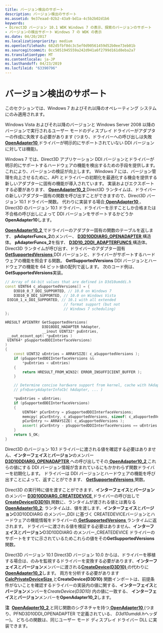 ```yaml
---
title: バージョン検出のサポート
description: バージョン検出のサポート
ms.assetid: 9e37eaad-02b2-43a9-bd1a-4c5b2b02d1b6
keywords:
- Direct3D バージョン 10.1 WDK Windows 7 の表示、探索のバージョンのサポート
- バージョンの検出サポート Windows 7 の WDK の表示
ms.date: 04/20/2017
ms.localizationpriority: medium
ms.openlocfilehash: 682d5fbf0dc3c5ef0d90561459d52b0ee73eb01b
ms.sourcegitcommit: 0cc5051945559a242d941a6f2799d161d8eba2a7
ms.translationtype: MT
ms.contentlocale: ja-JP
ms.lasthandoff: 04/23/2019
ms.locfileid: "63390796"
---
```

# <a name="version-discovery-support"></a>バージョン検出のサポート


このセクションでは、Windows 7 およびそれ以降のオペレーティング システムにのみ適用されます。

Windows Vista およびそれ以降のバージョンと Windows Server 2008 以降のバージョンで実行されるユーザー モードのディスプレイ ドライバーがアダプターの作成に失敗する必要があります (つまり、ドライバーへの呼び出しは失敗[ **OpenAdapter10** ](https://msdn.microsoft.com/library/windows/hardware/ff568602)ドライバーが明示的にサポートされていない DDI バージョンに対しては機能)。

Windows 7 では、Direct3D アプリケーション DDI バージョンとドライバーが明示的にサポートするハードウェアの機能を検出するための手段を提供します。 これにより、バージョンの検証が向上します。 Windows 7 には、バージョン管理を向上させるために、API とドライバーの初期化を最適化する機会を提供する新しいアダプターに固有の機能が導入されています。 実装およびエクスポートする必要があります、 [ **OpenAdapter10\_2** ](https://msdn.microsoft.com/library/windows/hardware/ff568603) Direct3D ランタイムは、ドライバーの新しいアダプター固有の関数を呼び出すことができますので、Direct3D バージョン 10.1 ドライバー関数。 代わりに実装する場合[ **OpenAdapter10** ](https://msdn.microsoft.com/library/windows/hardware/ff568602) 、Direct3D のバージョン 10.1 ドライバー、ドライバーを示すことしか合格または不合格の呼び出しによって DDI バージョンをサポートするかどうか**OpenAdapter10**します。

[**OpenAdapter10\_2** ](https://msdn.microsoft.com/library/windows/hardware/ff568603)でドライバーのアダプター固有の関数のテーブルを返します、 **pAdapterFuncs\_2**のメンバー、 [ **D3D10DDIARG\_OPENADAPTER** ](https://msdn.microsoft.com/library/windows/hardware/ff541724)構造体。 **pAdapterFuncs\_2**を指す、 [ **D3D10\_2DDI\_ADAPTERFUNCS** ](https://msdn.microsoft.com/library/windows/hardware/ff541900)構造体。 Direct3D ランタイムが呼び出す、ドライバーのアダプター固有[ **GetSupportedVersions** ](https://msdn.microsoft.com/library/windows/hardware/ff566807) DDI バージョンと、ドライバーがサポートするハードウェアの機能を照会する関数。 **GetSupportedVersions** DDI バージョンとハードウェアの機能を 64 ビット値の配列で返します。 次のコード例は、 **GetSupportedVersions**実装。

```cpp
// Array of 64-bit values that are defined in D3d10umddi.h
const UINT64 c_aSupportedVersions[] = {
    D3D10_0_7_DDI_SUPPORTED, // 10.0 on Windows 7
    D3D10_0_DDI_SUPPORTED, // 10.0 on Windows Vista
 D3D10_1_x_DDI_SUPPORTED, // 10.1 with all extended 
                           // format support (but not
                           // Windows 7 scheduling)
};

HRESULT APIENTRY GetSupportedVersions(
                 D3D10DDI_HADAPTER hAdapter, 
                 __inout UINT32* puEntries,
 __out_ecount_opt( *puEntries ) 
 UINT64* pSupportedDDIInterfaceVersions)
)
{
    const UINT32 uEntries = ARRAYSIZE( c_aSupportedVersions );
    if (pSupportedDDIInterfaceVersions &&
        *puEntries < uEntries)
    {
        return HRESULT_FROM_WIN32( ERROR_INSUFFICIENT_BUFFER );
    }

    // Determine concise hardware support from kernel, cache with hAdapter.
    // pfnQueryAdapterInfoCb( hAdapter, ... )

    *puEntries = uEntries;
    if (pSupportedDDIInterfaceVersions)
    {
        UINT64* pCurEntry = pSupportedDDIInterfaceVersions;
        memcpy( pCurEntry, c_aSupportedVersions, sizeof( c_aSupportedVersions ) );
        pCurEntry += ARRAYSIZE( c_aSupportedVersions );
        assert( pCurEntry - pSupportedDDIInterfaceVersions == uEntries );
    }
    return S_OK;
}
```

Direct3D のバージョン 10.1 ドライバーに渡される値を確認する必要はありません、**インターフェイス**と**バージョン**のメンバー [ **D3D10DDIARG\_OPENADAPTER** ](https://msdn.microsoft.com/library/windows/hardware/ff541724)への呼び出しでその[ **OpenAdapter10\_2** ](https://msdn.microsoft.com/library/windows/hardware/ff568603)これらの値にする DDI バージョン情報が含まれているにもかかわらず関数ドライバーを初期化します。 ドライバーは DDI バージョンとハードウェアの機能を呼び出すことによって、返すことができます、 [ **GetSupportedVersions** ](https://msdn.microsoft.com/library/windows/hardware/ff566807)関数。

Direct3D の実行時に値を渡すことができます、**インターフェイス**と**バージョン**のメンバー [ **D3D10DDIARG\_CREATEDEVICE** ](https://msdn.microsoft.com/library/windows/hardware/ff541664)ドライバーの呼び出しで[ **CreateDevice(D3D10)** ](https://msdn.microsoft.com/library/windows/hardware/ff540635)関数に、ランタイムが渡される値とは異なる[ **OpenAdapter10\_2**](https://msdn.microsoft.com/library/windows/hardware/ff568603); ランタイムは、値を渡します、**インターフェイス**と**バージョン**D3D10DDIARG のメンバー\_DDI に基づく CREATEDEVICEバージョンとハードウェアの機能情報をドライバーの[ **GetSupportedVersions** ](https://msdn.microsoft.com/library/windows/hardware/ff566807)ランタイムに返されます。 ドライバーに渡される値を検証する必要はありません、**インターフェイス**と**バージョン**D3D10DDIARG のメンバー\_CREATEDEVICE ドライバーのサポートをすでに示されているためこれらの値をその**GetSupportedVersions**関数。

Direct3D バージョン 10.1 Direct3D バージョン 10.0 からは、ドライバーを移植する場合は、のみを監視するドライバーを変換する必要があります、**インターフェイス**と**バージョン**メンバーに渡される[**CreateDevice(D3D10)** ](https://msdn.microsoft.com/library/windows/hardware/ff540635)の代わりに[ **OpenAdapter10\_2**](https://msdn.microsoft.com/library/windows/hardware/ff568603)します。 両方を分析する必要があります[ **CalcPrivateDeviceSize** ](https://msdn.microsoft.com/library/windows/hardware/ff538288)と**CreateDevice(D3D10)** 関数インポートは、前提条件がないことを確認するドライバーの実装内の値に関する、**インターフェイス**と**バージョン**メンバーを*CreateDevice(D3D10)* 内の値に一致する、 **インターフェイス**と**バージョン**メンバーを**OpenAdapter10\_2**します。

**注**  [**OpenAdapter10\_2** ](https://msdn.microsoft.com/library/windows/hardware/ff568603)と同じ関数のシグネチャを持つ[ **OpenAdapter10** ](https://msdn.microsoft.com/library/windows/hardware/ff568602) (つまり、PFND3D10DDI\_OPENADAPTER で定義されている、 *D3d10umddi.h*ヘッダー)。 どちらの関数は、同じユーザー モード ディスプレイ ドライバー DLL に実装できます。

 

 

 





